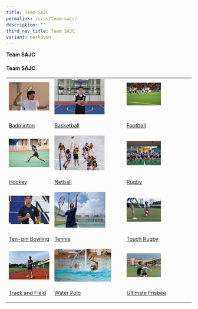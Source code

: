 ```yaml
---
title: Team SAJC
permalink: /ccas/team-sajc/
description: ""
third_nav_title: Team SAJC
variant: markdown
---
```

<p><strong>Team SAJC</strong>
</p>
<h4><strong>Team SAJC</strong></h4>
<table style="minWidth: 75px">
<colgroup>
<col>
<col>
<col>
</colgroup>
<tbody>
<tr>
<td style="border: none" rowspan="1" colspan="1">
<div class="isomer-image-wrapper">
<img style="width: 100%" height="auto" width="100%" src="/images/cca4.jpg">
</div>
</td>
<td style="border: none" rowspan="1" colspan="1">
<div class="isomer-image-wrapper">
<img style="width: 75%;" height="auto" width="100%" src="/images/cca5.jpg">
</div>
</td>
<td style="border: none" rowspan="1" colspan="1">
<div class="isomer-image-wrapper">
<img style="width: 55%;" height="auto" width="100%" src="/images/cca7.jpg">
</div>
<p></p>
</td>
</tr>
<tr>
<td style="border: none" rowspan="1" colspan="1">
<p><a href="/ccas/team-sajc/badminton" rel="noopener noreferrer nofollow" target="_blank">Badminton</a>
</p>
</td>
<td style="border: none" rowspan="1" colspan="1">
<p><a href="/ccas/team-sajc/basketball" rel="noopener noreferrer nofollow" target="_blank">Basketball</a>
</p>
</td>
<td style="border: none" rowspan="1" colspan="1">
<p><a href="/ccas/team-sajc/football" rel="noopener noreferrer nofollow" target="_blank">Football</a>
</p>
</td>
</tr>
<tr>
<td style="border: none" rowspan="1" colspan="1">
<div class="isomer-image-wrapper">
<img style="width: 100%" height="auto" width="100%" src="/images/cca8.jpg">
</div>
</td>
<td style="border: none" rowspan="1" colspan="1">
<div class="isomer-image-wrapper">
<img style="width: 75%;" height="auto" width="100%" src="/images/cca9.jpg">
</div>
</td>
<td style="border: none" rowspan="1" colspan="1">
<div class="isomer-image-wrapper">
<img style="width: 55%;" height="auto" width="100%" src="/images/cca10.jpg">
</div>
</td>
</tr>
<tr>
<td style="border: none" rowspan="1" colspan="1">
<p><a href="/ccas/team-sajc/hockey" rel="noopener noreferrer nofollow" target="_blank">Hockey</a>
</p>
</td>
<td style="border: none" rowspan="1" colspan="1">
<p><a href="/ccas/team-sajc/netball" rel="noopener noreferrer nofollow" target="_blank">Netball</a>
</p>
</td>
<td style="border: none" rowspan="1" colspan="1">
<p><a href="/ccas/team-sajc/rugby" rel="noopener noreferrer nofollow" target="_blank">Rugby</a>
</p>
</td>
</tr>
<tr>
<td style="border: none" rowspan="1" colspan="1">
<div class="isomer-image-wrapper">
<img style="width: 100%" height="auto" width="100%" src="/images/cca11.jpg">
</div>
</td>
<td style="border: none" rowspan="1" colspan="1">
<div class="isomer-image-wrapper">
<img style="width: 76%;" height="auto" width="100%" src="/images/cca12.jpg">
</div>
</td>
<td style="border: none" rowspan="1" colspan="1">
<div class="isomer-image-wrapper">
<img style="width: 55%;" height="auto" width="100%" src="/images/cca13.jpg">
</div>
</td>
</tr>
<tr>
<td style="border: none" rowspan="1" colspan="1">
<p><a href="/ccas/team-sajc/ten-pin-bowling" rel="noopener noreferrer nofollow" target="_blank">Ten-pin Bowling</a>
</p>
</td>
<td style="border: none" rowspan="1" colspan="1">
<p><a href="/ccas/team-sajc/tennis" rel="noopener noreferrer nofollow" target="_blank">Tennis</a>
</p>
</td>
<td style="border: none" rowspan="1" colspan="1">
<p><a href="/ccas/team-sajc/touch-rugby" rel="noopener noreferrer nofollow" target="_blank">Touch Rugby</a>
</p>
</td>
</tr>
<tr>
<td style="border: none" rowspan="1" colspan="1">
<div class="isomer-image-wrapper">
<img style="width: 100%" height="auto" width="100%" src="/images/cca14.jpg">
</div>
</td>
<td style="border: none" rowspan="1" colspan="1">
<div class="isomer-image-wrapper">
<img style="width: 85%;" height="auto" width="100%" alt="" src="/images/wp1.jpg">
</div>
</td>
<td style="border: none" rowspan="1" colspan="1">
<div class="isomer-image-wrapper">
<img style="width: 55%;" height="auto" width="100%" src="/images/cca15.jpg">
</div>
</td>
</tr>
<tr>
<td style="border: none" rowspan="1" colspan="1">
<p><a href="/ccas/team-sajc/track-and-field" rel="noopener noreferrer nofollow" target="_blank">Track and Field</a>
</p>
</td>
<td style="border: none" rowspan="1" colspan="1">
<p><a href="/ccas/team-sajc/water-polo" rel="noopener noreferrer nofollow" target="_blank">Water Polo</a>
</p>
</td>
<td style="border: none" rowspan="1" colspan="1">
<p><a href="/ccas/team-sajc/ultimate-frisbee" rel="noopener noreferrer nofollow" target="_blank">Ultimate Frisbee</a>
</p>
</td>
</tr>
</tbody>
</table>
<p></p>
